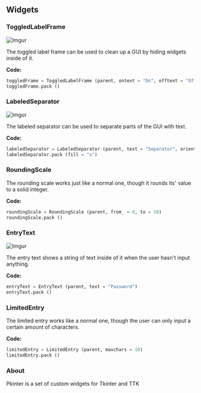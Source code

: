 ## Widgets

### ToggledLabelFrame

![Imgur](http://i.imgur.com/QtLlBZf.png)

The toggled label frame can be used to clean up a GUI by hiding widgets inside of it.

**Code:**

```python
toggledFrame = ToggledLabelFrame (parent, ontext = "On", offtext = "Off", defaultstate = False)
toggledFrame.pack ()
```

### LabeledSeparator

![Imgur](http://i.imgur.com/4oXN6WN.png?1)

The labeled separator can be used to separate parts of the GUI with text.

**Code:**

```python
labeledSeparator = LabeledSeparator (parent, text = "Separator", orient = "horizontal", textalign = "", padding = 5)
labeledSeparator.pack (fill = "x")
```

### RoundingScale

The rounding scale works just like a normal one, though it rounds its' value to a solid integer.

**Code:**

```python
roundingScale = RoundingScale (parent, from_ = 0, to = 10)
roundingScale.pack ()
```

### EntryText

![Imgur](http://i.imgur.com/RkUcNZb.png)

The entry text shows a string of text inside of it when the user hasn't input anything.

**Code:**

```python
entryText = EntryText (parent, text = "Password")
entryText.pack ()
```

### LimitedEntry

The limited entry works like a normal one, though the user can only input a certain amount of characters.

**Code:**

```python
limitedEntry = LimitedEntry (parent, maxchars = 10)
limitedEntry.pack ()
```

### About
Pkinter is a set of custom widgets for Tkinter and TTK
